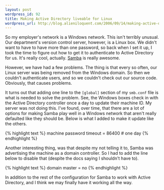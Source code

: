 ```yaml
---
layout: post
wordpress_id: 92
title: Making Active Directory liveable for Linux
wordpress_url: http://blog.alieniloquent.com/2006/09/14/making-active-directory-liveable-for-linux/
---
```

So my employer's network is a Windows network. This isn't terribly unusual.
Our department's version control server, however, is a Linux box. We didn't
want to have to have more than one password, so back when I set it up, I took
the time to figure out how to get it to authenticate to Active Directory for
us. It's really cool, actually. [Samba][1] is really awesome.

However, we have had a few problems. The thing is that every so often, our
Linux server was being removed from the Windows domain. So then we couldn't
authenticate users, and so we couldn't check out our source code. Obviously,
that causes problems.

It turns out that adding one line to the `[global]` section of my `smb.conf`
file is what is needed to solve the problem. See, the Windows boxes check in
with the Active Directory controller once a day to update their machine ID. My
server was not doing this. I've found, over time, that there are a lot of
options for making Samba play well in a Windows network that aren't really
defaulted like they should be. Below is what I added to make it update like
the others.

{% highlight text %}
machine password timeout = 86400 # one day
{% endhighlight %}

Another interesting thing, was that despite my not telling it to, Samba was
advertising the machine as a domain controller. So I had to add the line below
to disable that (despite the docs saying I shouldn't have to).

{% highlight text %}
domain master = no
{% endhighlight %}

In addition to the rest of the configuration for Samba to work with Active
Directory, and I think we may finally have it working all the way.

   [1]: http://samba.org

